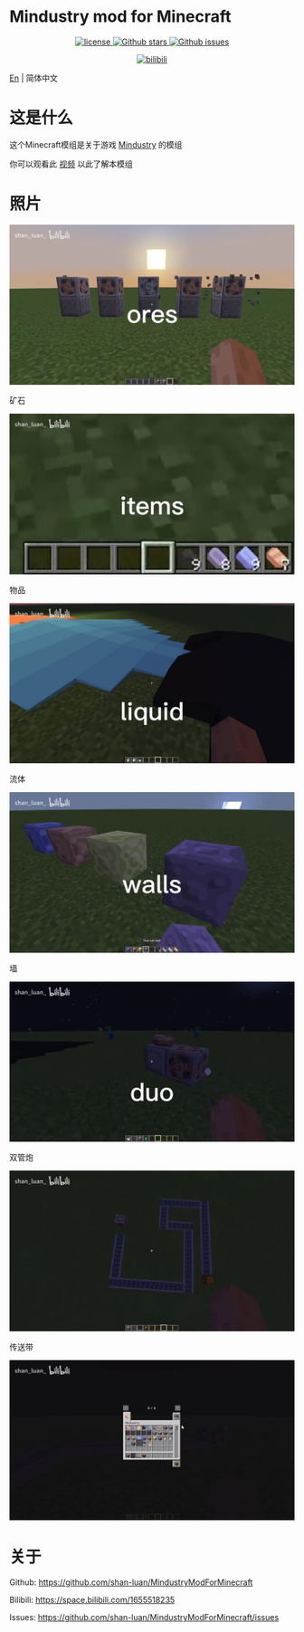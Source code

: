 # Mindustry mod for Minecraft

<p align="center">
    <a href="https://opensource.org/license/mit/">
        <img alt="license" src="https://img.shields.io/badge/license-MIT-blue">
    </a>
    <a href="https://github.com/shan-luan/MindustryModForMinecraft">
        <img alt="Github stars" src="https://img.shields.io/github/stars/shan-luan/MindustryModForMinecraft?color=blue">
    </a>
    <a href="https://github.com/shan-luan/MindustryModForMinecraft">
        <img alt="Github issues" src="https://img.shields.io/github/issues/shan-luan/MindustryModForMinecraft?color=blue">
    </a>

</p>

<p align="center">
    <a href="https://space.bilibili.com/1655518235">
        <img alt="bilibili" src="https://img.shields.io/badge/bilibili-shan__luan-pink">
    </a>
</p>

[En](README.MD) | 简体中文


# 这是什么

这个Minecraft模组是关于游戏 [Mindustry](https://github.com/Anuken/Mindustry) 的模组

你可以观看此 [视频](https://b23.tv/rnAnPnZ) 以此了解本模组

# 照片
![ores](README_photos/ores.png)


矿石


![items](README_photos/items.png)

物品


![liquid](README_photos/liquid.png)

流体


![walls](README_photos/walls.png)

墙


![duo](README_photos/duo.png)

双管炮


![conveyors](README_photos/conveyors.png)

传送带

![all_items](README_photos/all_items.png)

# 关于

Github: https://github.com/shan-luan/MindustryModForMinecraft

Bilibili: https://space.bilibili.com/1655518235

Issues: https://github.com/shan-luan/MindustryModForMinecraft/issues
